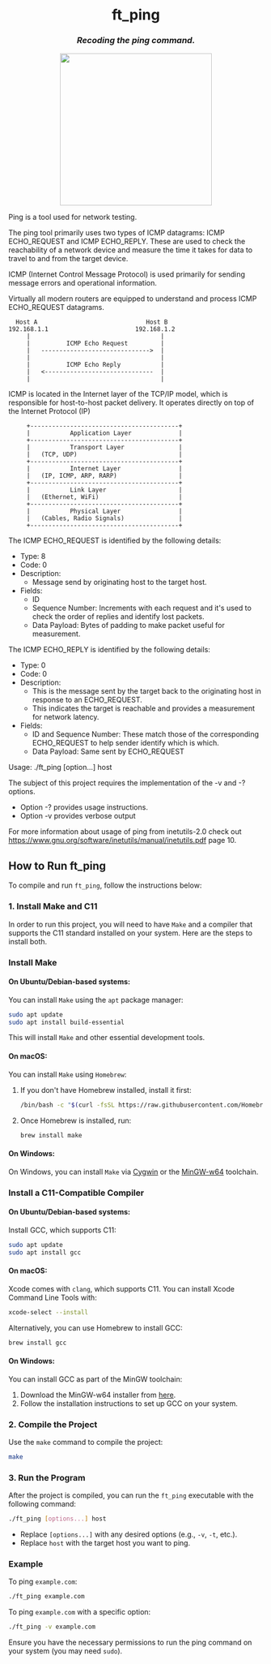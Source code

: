 

<div align="center">
  <h1 style="text-align:center;">ft_ping</h1>
</div>
<h3 align="center">
  <i>
      Recoding the ping command.
  </i>
</h3>
<p align="center">
    <img src="https://github.com/user-attachments/assets/024a9cfa-33cc-4e8f-932a-fc94f2913469" width="300">
</p>


Ping is a tool used for network testing.

The ping tool primarily uses two types of ICMP datagrams: ICMP ECHO_REQUEST and ICMP ECHO_REPLY. These are used to check the reachability of a network device and measure the time it takes for data to travel to and from the target device. 

ICMP (Internet Control Message Protocol) is used primarily for sending message errors and operational information.

Virtually all modern routers are equipped to understand and process ICMP ECHO_REQUEST datagrams.

      Host A                              Host B
    192.168.1.1                        192.168.1.2
         |                                    |
         |          ICMP Echo Request         |
         |   ------------------------------>  |
         |                                    |
         |          ICMP Echo Reply           |
         |   <------------------------------  |
         |                                    |

ICMP is located in the Internet layer of the TCP/IP model, which is responsible for host-to-host packet delivery. It operates directly on top of the Internet Protocol (IP)

         +-----------------------------------------+
         |           Application Layer             |
         +-----------------------------------------+
         |           Transport Layer               |
         |   (TCP, UDP)                            |
         +-----------------------------------------+
         |           Internet Layer                |
         |   (IP, ICMP, ARP, RARP)                 |
         +-----------------------------------------+
         |           Link Layer                    |
         |   (Ethernet, WiFi)                      |
         +-----------------------------------------+
         |           Physical Layer                |
         |   (Cables, Radio Signals)               |
         +-----------------------------------------+



The ICMP ECHO_REQUEST is identified by the following details:
- Type: 8
- Code: 0
- Description: 
    - Message send by originating host to the target host.
- Fields:
    - ID
    - Sequence Number: Increments with each request and it's used to check the order of replies and identify lost packets.
    - Data Payload: Bytes of padding to make packet useful for measurement.

The ICMP ECHO_REPLY is identified by the following details:
- Type: 0
- Code: 0
- Description:
    - This is the message sent by the target back to the originating host in response to an ECHO_REQUEST.
    - This indicates the target is reachable and provides a measurement for network latency.
- Fields:
    - ID and Sequence Number: These match those of the corresponding ECHO_REQUEST to help sender identify which is which.
    - Data Payload: Same sent by ECHO_REQUEST

Usage:
    ./ft_ping [option...] host

The subject of this project requires the implementation of the -v and -? options.

- Option -? provides usage instructions.
- Option -v provides verbose output

For more information about usage of ping from inetutils-2.0 check out https://www.gnu.org/software/inetutils/manual/inetutils.pdf page 10.


## How to Run ft_ping

To compile and run `ft_ping`, follow the instructions below:

### 1. Install Make and C11

In order to run this project, you will need to have `Make` and a compiler that supports the C11 standard installed on your system. Here are the steps to install both.

### Install Make

#### On Ubuntu/Debian-based systems:

You can install `Make` using the `apt` package manager:

```bash
sudo apt update
sudo apt install build-essential
```

This will install `Make` and other essential development tools.

#### On macOS:

You can install `Make` using `Homebrew`:

1. If you don't have Homebrew installed, install it first:

    ```bash
    /bin/bash -c "$(curl -fsSL https://raw.githubusercontent.com/Homebrew/install/HEAD/install.sh)"
    ```

2. Once Homebrew is installed, run:

    ```bash
    brew install make
    ```

#### On Windows:

On Windows, you can install `Make` via [Cygwin](https://www.cygwin.com/) or the [MinGW-w64](http://mingw-w64.org/doku.php) toolchain.

### Install a C11-Compatible Compiler

#### On Ubuntu/Debian-based systems:

Install GCC, which supports C11:

```bash
sudo apt update
sudo apt install gcc
```

#### On macOS:

Xcode comes with `clang`, which supports C11. You can install Xcode Command Line Tools with:

```bash
xcode-select --install
```

Alternatively, you can use Homebrew to install GCC:

```bash
brew install gcc
```

#### On Windows:

You can install GCC as part of the MinGW toolchain:

1. Download the MinGW-w64 installer from [here](http://mingw-w64.org/doku.php/download).
2. Follow the installation instructions to set up GCC on your system.
### 2. Compile the Project
Use the `make` command to compile the project:

```bash
make
```

### 3. Run the Program

After the project is compiled, you can run the `ft_ping` executable with the following command:

```bash
./ft_ping [options...] host
```

- Replace `[options...]` with any desired options (e.g., `-v`, `-t`, etc.).
- Replace `host` with the target host you want to ping.

### Example

To ping `example.com`:

```bash
./ft_ping example.com
```

To ping `example.com` with a specific option:

```bash
./ft_ping -v example.com
```

Ensure you have the necessary permissions to run the ping command on your system (you may need `sudo`).
